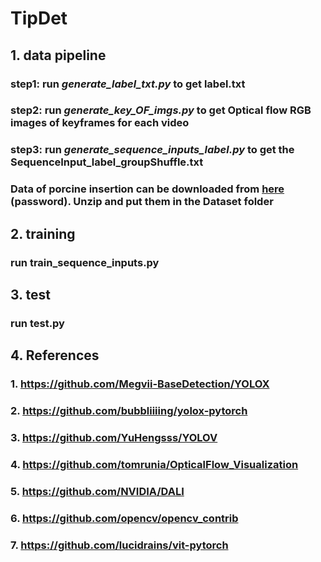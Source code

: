 # TipDet
## 1. data pipeline
### step1: run ___generate_label_txt.py___ to get label.txt
### step2: run ___generate_key_OF_imgs.py___ to get Optical flow RGB images of keyframes for each video
### step3: run ___generate_sequence_inputs_label.py___ to get the SequenceInput_label_groupShuffle.txt 
### Data of porcine insertion can be downloaded from [here](http://baidu.com) (password). Unzip and put them in the Dataset folder
## 2. training
### run train_sequence_inputs.py
## 3. test
### run test.py
## 4. References
### 1. https://github.com/Megvii-BaseDetection/YOLOX
### 2. https://github.com/bubbliiiing/yolox-pytorch
### 3. https://github.com/YuHengsss/YOLOV
### 4. https://github.com/tomrunia/OpticalFlow_Visualization
### 5. https://github.com/NVIDIA/DALI
### 6. https://github.com/opencv/opencv_contrib
### 7. https://github.com/lucidrains/vit-pytorch


